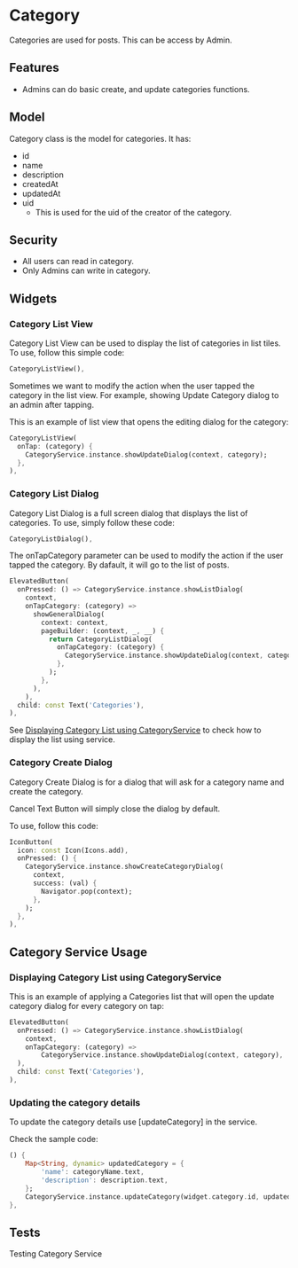 # Category

Categories are used for posts. This can be access by Admin.

## Features

- Admins can do basic create, and update categories functions.

## Model

Category class is the model for categories.
It has:

- id
- name
- description
- createdAt
- updatedAt
- uid
  - This is used for the uid of the creator of the category.

## Security

- All users can read in category.
- Only Admins can write in category.

## Widgets

### Category List View

Category List View can be used to display the list of categories in list tiles.
To use, follow this simple code:

```dart
CategoryListView(),
```

Sometimes we want to modify the action when the user tapped the
category in the list view. For example, showing Update Category dialog
to an admin after tapping.

This is an example of list view that opens the editing dialog for the category:

```dart
CategoryListView(
  onTap: (category) {
    CategoryService.instance.showUpdateDialog(context, category);
  },
),
```

### Category List Dialog

Category List Dialog is a full screen dialog that displays the list of categories.
To use, simply follow these code:

```dart
CategoryListDialog(),
```

The onTapCategory parameter can be used to modify the action if the user tapped the category. By dafault, it will go to the list of posts.

```dart
ElevatedButton(
  onPressed: () => CategoryService.instance.showListDialog(
    context,
    onTapCategory: (category) =>
      showGeneralDialog(
        context: context,
        pageBuilder: (context, _, __) {
          return CategoryListDialog(
            onTapCategory: (category) {
              CategoryService.instance.showUpdateDialog(context, category);
            },
          );
        },
      ),
    ),
  child: const Text('Categories'),
),
```

See [Displaying Category List using CategoryService](#displaying-category-list-using-categoryservice) to check how to display the list using service.

### Category Create Dialog

Category Create Dialog is for a dialog that will ask for a category name and create the category.

Cancel Text Button will simply close the dialog by default.

To use, follow this code:

```dart
IconButton(
  icon: const Icon(Icons.add),
  onPressed: () {
    CategoryService.instance.showCreateCategoryDialog(
      context,
      success: (val) {
        Navigator.pop(context);
      },
    );
  },
),
```

## Category Service Usage

### Displaying Category List using CategoryService

This is an example of applying a Categories list that will open the update category dialog
for every category on tap:

```dart
ElevatedButton(
  onPressed: () => CategoryService.instance.showListDialog(
    context,
    onTapCategory: (category) =>
        CategoryService.instance.showUpdateDialog(context, category),
  ),
  child: const Text('Categories'),
),
```

### Updating the category details

To update the category details use [updateCategory] in the service.

Check the sample code:

```dart
() {
    Map<String, dynamic> updatedCategory = {
        'name': categoryName.text,
        'description': description.text,
    };
    CategoryService.instance.updateCategory(widget.category.id, updatedCategory);
},
```

## Tests

Testing Category Service
